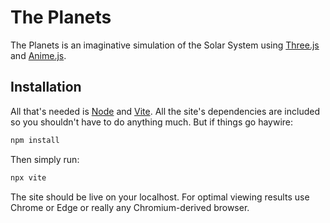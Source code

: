 # The Planets

The Planets is an imaginative simulation of the Solar System using
[Three.js](https://threejs.org/) and [Anime.js](https://animejs.com/).

## Installation

All that's needed is [Node](https://nodejs.org/) and [Vite](https://vitejs.dev/).
All the site's dependencies are included so you shouldn't have to do anything
much. But if things go haywire:

```sh
npm install
```

Then simply run:

```sh
npx vite
```

The site should be live on your localhost. For optimal viewing results use Chrome or Edge
or really any Chromium-derived browser.
